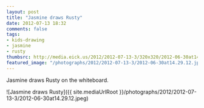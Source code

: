 ```yaml
---
layout: post
title: "Jasmine draws Rusty"
date: 2012-07-13 18:32
comments: false
tags: 
- kids-drawing
- jasmine
- rusty
thumbsrc: http://media.eick.us/2012/2012-07-13-3/320x320/2012-06-30at14.29.12.jpeg
featured_image: "/photographs/2012/2012-07-13-3/2012-06-30at14.29.12.jpeg"
---
```

Jasmine draws Rusty on the whiteboard.

![Jasmine draws Rusty]({{ site.mediaUrlRoot }}/photographs/2012/2012-07-13-3/2012-06-30at14.29.12.jpeg)

